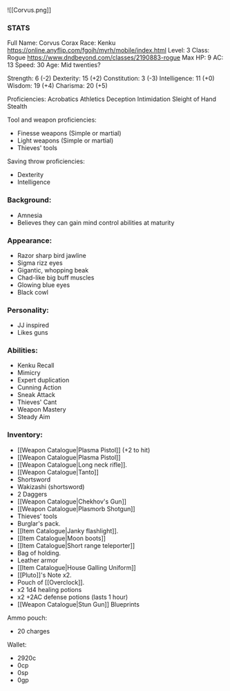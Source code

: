![[Corvus.png]]
### STATS
Full Name: Corvus Corax
Race: Kenku
	https://online.anyflip.com/fgoih/myrh/mobile/index.html
Level: 3
Class: Rogue
	https://www.dndbeyond.com/classes/2190883-rogue
Max HP: 9
AC: 13
Speed: 30
Age: Mid twenties?

Strength: 6 (-2)
Dexterity: 15 (+2)
Constitution: 3 (-3)
Intelligence: 11 (+0)
Wisdom: 19 (+4)
Charisma: 20 (+5)

Proficiencies:
	Acrobatics
	Athletics
	Deception
	Intimidation
	Sleight of Hand
	Stealth

Tool and weapon proficiencies:
- Finesse weapons (Simple or martial)
- Light weapons (Simple or martial)
- Thieves' tools

Saving throw proficiencies:
- Dexterity
- Intelligence

### Background:
- Amnesia
- Believes they can gain mind control abilities at maturity

### Appearance:
- Razor sharp bird jawline
- Sigma rizz eyes
- Gigantic, whopping beak
- Chad-like big buff muscles
- Glowing blue eyes
- Black cowl

### Personality:
- JJ inspired
- Likes guns

### Abilities:
- Kenku Recall
- Mimicry
- Expert duplication
- Cunning Action
- Sneak Attack
- Thieves' Cant
- Weapon Mastery
- Steady Aim

### Inventory:
- [[Weapon Catalogue|Plasma Pistol]] (+2 to hit)
- [[Weapon Catalogue|Plasma Pistol]]
- [[Weapon Catalogue|Long neck rifle]]. 
- [[Weapon Catalogue|Tanto]]
- Shortsword
- Wakizashi (shortsword)
- 2 Daggers
- [[Weapon Catalogue|Chekhov's Gun]]
- [[Weapon Catalogue|Plasmorb Shotgun]]
- Thieves' tools
- Burglar's pack. 
- [[Item Catalogue|Janky flashlight]].
- [[Item Catalogue|Moon boots]]
- [[Item Catalogue|Short range teleporter]]
- Bag of holding. 
- Leather armor
- [[Item Catalogue|House Galling Uniform]]
- [[Pluto]]'s Note x2. 
- Pouch of [[Overclock]].
- x2 1d4 healing potions
- x2 +2AC defense potions (lasts 1 hour)
- [[Weapon Catalogue|Stun Gun]] Blueprints

Ammo pouch:
- 20 charges

Wallet:
- 2920c
- 0cp
- 0sp
- 0gp